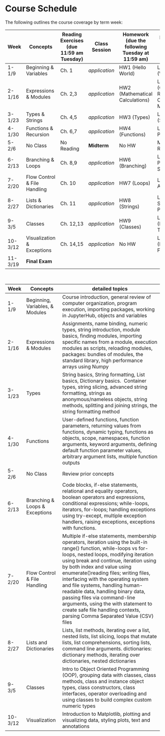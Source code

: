 # Course Schedule

The following outlines the course coverage by term week:

|Week| Concepts | Reading Exercises (due 11:59 am Tuesday) | Class Session | Homework (due the following Tuesday at 11:59 am) | Lab (due the following Tuesday at 11:59 am) |
|--|--|--|--|--|--|
| 1-1/9 | Beginning & Variables | Ch. 1  | *application* | HW1 (Hello World) | Lab1 (Workflow) |
| 2-1/16 | Expressions & Modules | Ch. 2,3 | *application* | HW2 (Mathematical Calculations) | Lab2 (Commenting Randomization Code: Modules) |
| 3-1/23 | Types & Strings |  Ch. 4,5  | *application* | HW3 (Types) | Lab3 (Scrabble) |
| 4-1/30 | Functions & Recursion | Ch. 6,7 | *application* | HW4 (Functions) | Lab4 (Image Processing) |
| 5-2/6 | No Class | No Reading | **Midterm** | No HW | Midterm Recapitulation |
| 6-2/13 | Branching & Loops | Ch. 8,9 | *application* | HW6 (Branching)| Lab6 (Rock, Paper, Scissors) |
| 7-2/20 | Flow Control & File Handling | Ch. 10 | *application* | HW7 (Loops) | Lab7 (DNA Analysis) |
| 8-2/27 | Lists & Dictionaries | Ch. 11 | *application* | HW8 (Strings) | Lab8 (Audio Signal Processing) |
| 9-3/5 | Classes | Ch. 12,13 | *application* | HW9 (Classes) | Lab9 (Pollutant Tracking) |
| 10-3/12 | Visualization & Exceptions | Ch. 14,15 | *application* | No HW | Lab10 (Plotting and Fitting) |
| 11-3/19 | **Final Exam**  | |  |  |  |

<br>

|Week| Concepts | detailed topics |
|--|--|--|
| 1-1/9 | Beginning, Variables, & Modules | Course introduction, general review of computer organization, program execution, importing packages, working in JupyterHub, objects and variables |
| 2-1/16 | Expressions & Modules | Assignments, name binding, numeric types, string introduction, module basics, finding modules, importing specific names from a module, execution modules as scripts, reloading modules, packages: bundles of modules, the standard library, high performance arrays using Numpy |
| 3-1/23 | Types | String basics, String formatting, List basics, Dictionary basics.  Container types, string slicing, advanced string formatting, strings as anonymous/nameless objects, string methods, splitting and joining strings, the string formatting method |
| 4-1/30 | Functions | User-defined functions, function parameters, returning values from functions, dynamic typing, functions as objects, scope, namespaces, function arguments, keyword arguments, defining default function parameter values, arbitrary argument lists, multiple function outputs |
| 5-2/6 | No Class | Review prior concepts  |
| 6-2/13 | Branching & Loops & Exceptions | Code blocks, if-else statements, relational and equality operators, boolean operators and expressions, conditional expressions; while-loops, iterators, for-loops; handling exceptions using try-except, multiple exception handlers, raising exceptions, exceptions with functions. |
| 7-2/20 | Flow Control & File Handling | Multiple if-else statements, membership operators,  iteration using the built-in range() function, while-loops vs for-loops, nested loops, modifying iteration using break and continue, iteration using by both index and value using enumerate()reading files; writing files, interfacing with the operating system and file systems, handling human-readable data, handling binary data, passing files via command-line arguments, using the with statement to create safe file handling contexts, parsing Comma Separated Value (CSV) files |
| 8-2/27 | Lists and Dictionaries | Lists, list methods, iterating over a list, nested lists, list slicing, loops that mutate lists, list comprehensions, sorting lists, command line arguments. dictionaries: dictionary methods, iterating over dictionaries, nested dictionaries |
| 9-3/5 |  Classes | Intro to Object Oriented Programming (OOP), grouping data with classes, class methods, class and instance object types, class constructors, class interfaces, operator overloading and using classes to build complex custom numeric types |
| 10-3/12 | Visualization | Introduction to Matplotlib, plotting and visualizing data, styling plots, text and annotations|
